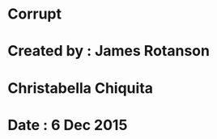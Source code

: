 # Corrupt
# Created by : James Rotanson
#              Christabella Chiquita
# Date       : 6 Dec 2015
